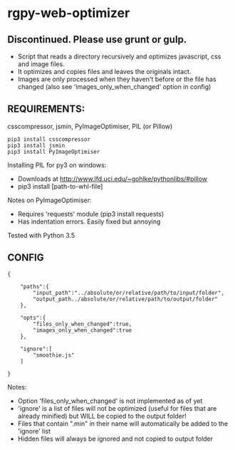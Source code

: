 # rgpy-web-optimizer

## Discontinued. Please use grunt or gulp.

- Script that reads a directory recursively and optimizes javascript, css and image files. 
- It optimizes and copies files and leaves the originals intact. 
- Images are only processed when they haven't before or the file has changed (also see 'images_only_when_changed' option in config)

## REQUIREMENTS:

csscompressor, jsmin, PyImageOptimiser, PIL (or Pillow)

    pip3 install csscompressor
    pip3 install jsmin
    pip3 install PyImageOptimiser
    
Installing PIL for py3 on windows:
 * Downloads at http://www.lfd.uci.edu/~gohlke/pythonlibs/#pillow
 * pip3 install [path-to-whl-file]
 
Notes on PyImageOptimiser:
 * Requires 'requests' module (pip3 install requests)
 * Has indentation errors. Easily fixed but annoying

Tested with Python 3.5

## CONFIG

    {
    	
    	"paths":{
    		"input_path":"../absolute/or/relative/path/to/input/folder",
    		"output_path../absolute/or/relative/path/to/output/folder"
    	},
    	
    	"opts":{
    		"files_only_when_changed":true,
    		"images_only_when_changed":true
    	},
    	
    	"ignore":[
    		"smoothie.js"
    	]
    	
    }

Notes:

- Option 'files_only_when_changed' is not implemented as of yet
- 'ignore' is a list of files will not be optimized (useful for files that are already minified) but WILL be copied to the output folder!
- Files that contain ".min" in their name will automatically be added to the 'ignore' list
- Hidden files will always be ignored and not copied to output folder

